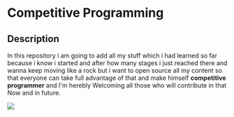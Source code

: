 # Competitive Programming

## Description
In this repository i am going to add all my stuff which i had learned so far because i know i started and after how many stages i just
reached there and wanna keep moving like a rock but i want to open source all my content so that everyone can take full advantage of that
and make himself <Strong>competitive programmer</strong> and I'm herebly Welcoming all those who will contribute in that Now and in future.

<img src = "https://www.google.com/url?sa=i&url=https%3A%2F%2Fopensourceforu.com%2F2019%2F05%2Fgithub-launches-sponsorship-programme-to-help-open-source-contributors-get-paid-for-their-work%2F&psig=AOvVaw3sGNcC6m-xFarC_OQoYIyD&ust=1589052689150000&source=images&cd=vfe&ved=0CAIQjRxqFwoTCIij7uqApekCFQAAAAAdAAAAABAJ">
